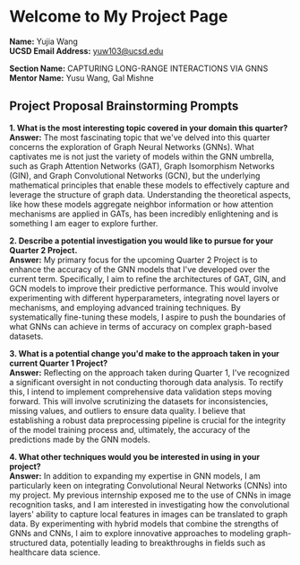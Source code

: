 # Welcome to My Project Page

**Name:** Yujia Wang  
**UCSD Email Address:** yuw103@ucsd.edu  

**Section Name:** CAPTURING LONG-RANGE INTERACTIONS VIA GNNS  
**Mentor Name:** Yusu Wang, Gal Mishne

## Project Proposal Brainstorming Prompts

**1. What is the most interesting topic covered in your domain this quarter?**  
**Answer:** The most fascinating topic that we've delved into this quarter concerns the exploration of Graph Neural Networks (GNNs). What captivates me is not just the variety of models within the GNN umbrella, such as Graph Attention Networks (GAT), Graph Isomorphism Networks (GIN), and Graph Convolutional Networks (GCN), but the underlying mathematical principles that enable these models to effectively capture and leverage the structure of graph data. Understanding the theoretical aspects, like how these models aggregate neighbor information or how attention mechanisms are applied in GATs, has been incredibly enlightening and is something I am eager to explore further.

**2. Describe a potential investigation you would like to pursue for your Quarter 2 Project.**  
**Answer:** My primary focus for the upcoming Quarter 2 Project is to enhance the accuracy of the GNN models that I've developed over the current term. Specifically, I aim to refine the architectures of GAT, GIN, and GCN models to improve their predictive performance. This would involve experimenting with different hyperparameters, integrating novel layers or mechanisms, and employing advanced training techniques. By systematically fine-tuning these models, I aspire to push the boundaries of what GNNs can achieve in terms of accuracy on complex graph-based datasets.

**3. What is a potential change you'd make to the approach taken in your current Quarter 1 Project?**  
**Answer:** Reflecting on the approach taken during Quarter 1, I've recognized a significant oversight in not conducting thorough data analysis. To rectify this, I intend to implement comprehensive data validation steps moving forward. This will involve scrutinizing the datasets for inconsistencies, missing values, and outliers to ensure data quality. I believe that establishing a robust data preprocessing pipeline is crucial for the integrity of the model training process and, ultimately, the accuracy of the predictions made by the GNN models.

**4. What other techniques would you be interested in using in your project?**  
**Answer:** In addition to expanding my expertise in GNN models, I am particularly keen on integrating Convolutional Neural Networks (CNNs) into my project. My previous internship exposed me to the use of CNNs in image recognition tasks, and I am interested in investigating how the convolutional layers' ability to capture local features in images can be translated to graph data. By experimenting with hybrid models that combine the strengths of GNNs and CNNs, I aim to explore innovative approaches to modeling graph-structured data, potentially leading to breakthroughs in fields such as healthcare data science.